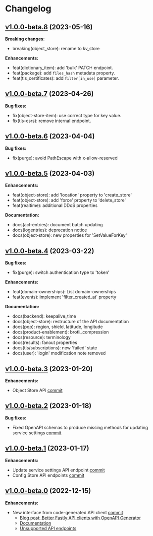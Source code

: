 # Changelog

## [v1.0.0-beta.8](https://github.com/fastly/fastly-go/releases/tag/v1.0.0-beta.8) (2023-05-16)

**Breaking changes:**

- breaking(object_store): rename to kv_store

**Enhancements:**

- feat(dictionary_item): add 'bulk' PATCH endpoint.
- feat(package): add `files_hash` metadata property.
- feat(tls_certificates): add `filter[in_use]` parameter.

## [v1.0.0-beta.7](https://github.com/fastly/fastly-go/releases/tag/v1.0.0-beta.7) (2023-04-26)

**Bug fixes:**

- fix(object-store-item): use correct type for key value.
- fix(tls-csrs): remove internal endpoint.

## [v1.0.0-beta.6](https://github.com/fastly/fastly-go/releases/tag/v1.0.0-beta.6) (2023-04-04)

**Bug fixes:**

- fix(purge): avoid PathEscape with x-allow-reserved

## [v1.0.0-beta.5](https://github.com/fastly/fastly-go/releases/tag/v1.0.0-beta.5) (2023-04-03)

**Enhancements:**

- feat(object-store): add 'location' property to 'create_store'
- feat(object-store): add 'force' property to 'delete_store'
- feat(realtime): additional DDoS properties

**Documentation:**

- docs(acl-entries): document batch updating
- docs(logentries): deprecation notice
- docs(object-store): new properties for 'SetValueForKey'

## [v1.0.0-beta.4](https://github.com/fastly/fastly-go/releases/tag/v1.0.0-beta.4) (2023-03-22)

**Bug fixes:**

- fix(purge): switch authentication type to 'token'

**Enhancements:**

- feat(domain-ownerships): List domain-ownerships
- feat(events): implement 'filter_created_at' property

**Documentation:**

- docs(backend): keepalive_time
- docs(object-store): restructure of the API documentation
- docs(pop): region, shield, latitude, longitude
- docs(product-enablement): brotli_compression
- docs(resource): terminology
- docs(results): fanout properties
- docs(tls/subscriptions): new 'failed' state
- docs(user): 'login' modification note removed

## [v1.0.0-beta.3](https://github.com/fastly/fastly-go/releases/tag/v1.0.0-beta.3) (2023-01-20)

**Enhancements:**

* Object Store API [commit](https://github.com/fastly/fastly-go/commit/e69498474f02c2208072160821a0d49c6999087d) 

## [v1.0.0-beta.2](https://github.com/fastly/fastly-go/releases/tag/v1.0.0-beta.2) (2023-01-18)

**Bug fixes:**

* Fixed OpenAPI schemas to produce missing methods for updating service settings [commit](https://github.com/fastly/fastly-go/commit/4c0423bfccbb4f62cb90f894f630b26306ffdc1a) 

## [v1.0.0-beta.1](https://github.com/fastly/fastly-go/releases/tag/v1.0.0-beta.1) (2023-01-17)

**Enhancements:**

* Update service settings API endpoint [commit](https://github.com/fastly/fastly-go/commit/0c29f6af943304085de0c999e45407e151600e3a) 
* Config Store API endpoints [commit](https://github.com/fastly/fastly-go/commit/0c29f6af943304085de0c999e45407e151600e3a) 

## [v1.0.0-beta.0](https://github.com/fastly/fastly-go/releases/tag/v1.0.0-beta.0) (2022-12-15)

**Enhancements:**

* New interface from code-generated API client [commit](https://github.com/fastly/fastly-go/commit/6b36bdea0aacc79321a1a970c57f0a31ca09ca45) 
  * [Blog post: Better Fastly API clients with OpenAPI Generator](https://dev.to/fastly/better-fastly-api-clients-with-openapi-generator-3lno)
  * [Documentation](https://github.com/fastly/fastly-go#documentation-for-api-endpoints)
  * [Unsupported API endpoints](https://github.com/fastly/fastly-go#issues)
